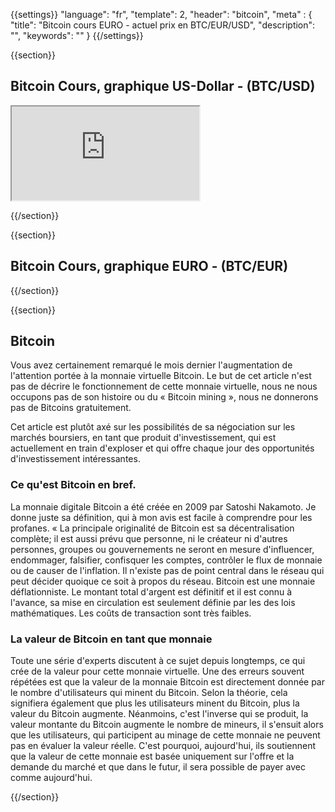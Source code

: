 {{settings}}
  "language": "fr",
  "template": 2,
  "header": "bitcoin",
  "meta" : {
    "title": "Bitcoin cours EURO - actuel prix en BTC/EUR/USD",
    "description": "",
    "keywords": ""
  }
{{/settings}}



{{section}}


## Bitcoin Cours, graphique  US-Dollar - (BTC/USD)

<div class="container kurz">
<a href="http://blog.forexsrovnavac.cz/frmarket"></a>
<a href="http://blog.forexsrovnavac.cz/frmarket"></a>
<iframe src="http://marketools.plus500.com/Widgets/InstrumentChartContainer?hl=en&cty=en&id=66349&tags=widg+chart+litecoin&pl=2&instSymb=BTCUSD"></iframe>
<div class="alert">
</div>
</div>



{{/section}}

{{section}}

## Bitcoin Cours, graphique EURO - (BTC/EUR)

<!-- TradingView Widget BEGIN -->
<script type="text/javascript" src="https://d33t3vvu2t2yu5.cloudfront.net/tv.js"></script>
<script type="text/javascript">
new TradingView.widget({
  "width": '100%',
  "height": 400,
  "symbol": "BITSTAMP:BTCEUR",
  "interval": "D",
  "timezone": "Etc/UTC",
  "theme": "White",
  "style": "1",
  "locale": "en",
  "toolbar_bg": "#f1f3f6",
  "allow_symbol_change": true,
  "hideideas": true,
  "show_popup_button": true,
  "popup_width": "1000",
  "popup_height": "650"
});
</script>
<!-- TradingView Widget END -->

{{/section}}

{{section}}

## Bitcoin

Vous avez certainement remarqué le mois dernier l'augmentation de l'attention portée à la monnaie virtuelle Bitcoin. Le but de cet article n'est pas de décrire le fonctionnement de cette monnaie virtuelle, nous ne nous occupons pas de son histoire ou du « Bitcoin mining », nous ne donnerons pas de Bitcoins gratuitement. 

Cet article est plutôt axé sur les possibilités de sa négociation sur les marchés boursiers, en tant que produit d'investissement, qui est actuellement en train d'exploser et qui offre chaque jour des opportunités d'investissement intéressantes.


### Ce qu'est Bitcoin en bref.

La monnaie digitale Bitcoin a été créée en 2009 par Satoshi Nakamoto. Je donne juste sa définition, qui à mon avis est facile à comprendre pour les profanes. « La principale originalité de Bitcoin est sa décentralisation complète; il est aussi prévu que personne, ni le créateur ni d'autres personnes, groupes ou gouvernements ne seront en mesure d'influencer, endommager, falsifier, confisquer les comptes, contrôler le flux de monnaie ou de causer de l'inflation. Il n'existe pas de point central dans le réseau qui peut décider quoique ce soit à propos du réseau. Bitcoin est une monnaie déflationniste. Le montant total d'argent est définitif et il est connu à l'avance, sa mise en circulation est seulement définie par les des lois mathématiques. Les coûts de transaction sont très faibles.

### La valeur de Bitcoin en tant que monnaie

Toute une série d'experts discutent à ce sujet depuis longtemps, ce qui crée de la valeur pour cette monnaie virtuelle. Une des erreurs souvent répétées est que la valeur de la monnaie Bitcoin est directement donnée par le nombre d'utilisateurs qui minent du Bitcoin. Selon la théorie, cela signifiera également que plus les utilisateurs minent du Bitcoin, plus la valeur du Bitcoin augmente. Néanmoins, c'est l'inverse qui se produit, la valeur montante du Bitcoin augmente le nombre de mineurs, il s'ensuit alors que les utilisateurs, qui participent au minage de cette monnaie ne peuvent pas en évaluer la valeur réelle. C'est pourquoi, aujourd'hui, ils soutiennent que la valeur de cette monnaie est basée uniquement sur l'offre et la demande du marché et que dans le futur, il sera possible de payer avec comme aujourd'hui.



{{/section}}